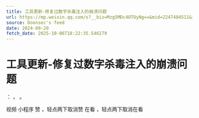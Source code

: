 ```yaml
---
title: 工具更新-修复过数字杀毒注入的崩溃问题
url: https://mp.weixin.qq.com/s?__biz=Mzg5MDc4OTUyNg==&mid=2247484511&idx=1&sn=38aef215d492d92cfffa222cfbbcea93
source: Doonsec's feed
date: 2024-09-20
fetch_date: 2025-10-06T18:22:35.546279
---
```


# 工具更新-修复过数字杀毒注入的崩溃问题

：
，
。

视频
小程序
赞
，轻点两下取消赞
在看
，轻点两下取消在看